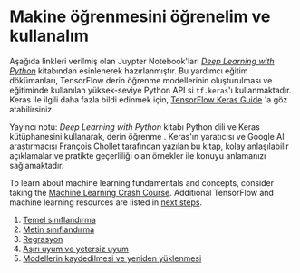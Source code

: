 # Makine öğrenmesini öğrenelim ve kullanalım

Aşağıda linkleri verilmiş olan Juypter Notebook'ları
*[Deep Learning with Python](https://books.google.com/books?id=Yo3CAQAACAAJ)* kitabından esinlenerek hazırlanmıştır.
Bu yardımcı eğitim dökümanları, TensorFlow derin öğrenme modellerinin oluşturulması ve eğitiminde kullanılan yüksek-seviye Python API si `tf.keras`'ı kullanmaktadır. Keras ile ilgili daha fazla bildi edinmek için, [TensorFlow Keras Guide](../../guide/keras) 'a göz atabilirsiniz.

Yayıncı notu: *Deep Learning with Python* kitabı Python dili ve Keras kütüphanesini kullanarak, derin öğrenme   . Keras'ın yaratıcısı ve Google AI araştırmacısı François Chollet tarafından yazılan bu kitap, kolay anlaşılabilir açıklamalar ve pratikte geçerliliği olan örnekler ile konuyu anlamanızı sağlamaktadır.

To learn about machine learning fundamentals and concepts, consider taking the
[Machine Learning Crash Course](https://developers.google.com/machine-learning/crash-course/).
Additional TensorFlow and machine learning resources are listed in [next steps](../next_steps).

1. [Temel sınıflandırma](./basic_classification.ipynb)
2. [Metin sınıflandırma](./basic_text_classification.ipynb)
3. [Regrasyon](./basic_regression.ipynb)
4. [Aşırı uyum ve yetersiz uyum](./overfit_and_underfit.ipynb)
5. [Modellerin kaydedilmesi ve yeniden yüklenmesi](./save_and_restore_models.ipynb)
